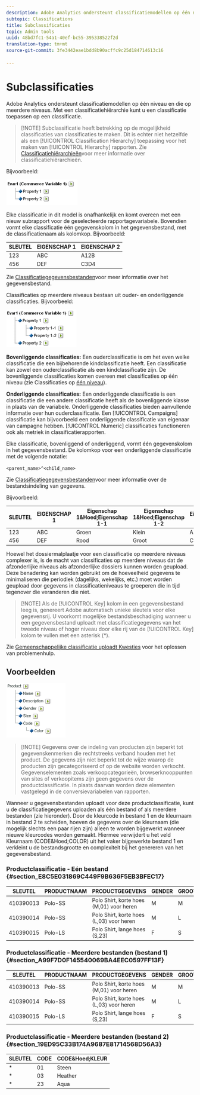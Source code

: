 ```yaml
---
description: Adobe Analytics ondersteunt classificatiemodellen op één niveau en die op meerdere niveaus. Met een classificatiehiërarchie kunt u een classificatie toepassen op een classificatie.
subtopic: Classifications
title: Subclassificaties
topic: Admin tools
uuid: 48bd7fc1-54a1-40ef-bc55-395338522f2d
translation-type: tm+mt
source-git-commit: 3fe3442eae1bdd8b90acffc9c25d184714613c16

---
```



# Subclassificaties

Adobe Analytics ondersteunt classificatiemodellen op één niveau en die op meerdere niveaus. Met een classificatiehiërarchie kunt u een classificatie toepassen op een classificatie.

>[!NOTE] Subclassificatie heeft betrekking op de mogelijkheid classificaties van classificaties te maken. Dit is echter niet hetzelfde als een [!UICONTROL Classification Hierarchy] toepassing voor het maken van [!UICONTROL Hierarchy] rapporten. Zie [Classificatiehiërarchieën](classification-hierarchies.md)voor meer informatie over classificatiehiërarchieën.

Bijvoorbeeld:

![](assets/single-level-popup-C.png)

Elke classificatie in dit model is onafhankelijk en komt overeen met een nieuw subrapport voor de geselecteerde rapportagevariabele. Bovendien vormt elke classificatie één gegevenskolom in het gegevensbestand, met de classificatienaam als kolomkop. Bijvoorbeeld:

| SLEUTEL | EIGENSCHAP 1 | EIGENSCHAP 2 |
|---|---|---|
| 123 | ABC | A12B |
| 456 | DEF | C3D4 |

Zie [Classificatiegegevensbestanden](/help/components/c-classifications2/c-classifications-importer/c-saint-data-files.md)voor meer informatie over het gegevensbestand.

Classificaties op meerdere niveaus bestaan uit ouder- en onderliggende classificaties. Bijvoorbeeld:

![](assets/Multi-Level-Class-popup.png)

**Bovenliggende classificaties:** Een ouderclassificatie is om het even welke classificatie die een bijbehorende kindclassificatie heeft. Een classificatie kan zowel een ouderclassificatie als een kindclassificatie zijn. De bovenliggende classificaties komen overeen met classificaties op één niveau (zie Classificaties op [één niveau](/help/components/c-classifications2/c-sub-classifications.md)).

**Onderliggende classificaties:** Een onderliggende classificatie is een classificatie die een andere classificatie heeft als de bovenliggende klasse in plaats van de variabele. Onderliggende classificaties bieden aanvullende informatie over hun ouderclassificatie. Een [!UICONTROL Campaigns] classificatie kan bijvoorbeeld een onderliggende classificatie van eigenaar van campagne hebben. [!UICONTROL Numeric] classificaties functioneren ook als metriek in classificatierapporten.

Elke classificatie, bovenliggend of onderliggend, vormt één gegevenskolom in het gegevensbestand. De kolomkop voor een onderliggende classificatie met de volgende notatie:

`<parent_name>^<child_name>`

Zie [Classificatiegegevensbestanden](/help/components/c-classifications2/c-classifications-importer/c-saint-data-files.md)voor meer informatie over de bestandsindeling van gegevens.

Bijvoorbeeld:

| SLEUTEL | EIGENSCHAP 1 | Eigenschap 1&amp;Hoed;Eigenschap 1-1 | Eigenschap 1&amp;Hoed;Eigenschap 1-2 | Eigenschap 2 |
|---|---|---|---|---|
| 123 | ABC | Groen | Klein | A12B |
| 456 | DEF | Rood | Groot | C3D4 |

Hoewel het dossiermalplaatje voor een classificatie op meerdere niveaus complexer is, is de macht van classificaties op meerdere niveaus dat de afzonderlijke niveaus als afzonderlijke dossiers kunnen worden geupload. Deze benadering kan worden gebruikt om de hoeveelheid gegevens te minimaliseren die periodiek (dagelijks, wekelijks, etc.) moet worden geupload door gegevens in classificatieniveaus te groeperen die in tijd tegenover die veranderen die niet.

>[!NOTE] Als de [!UICONTROL Key] kolom in een gegevensbestand leeg is, genereert Adobe automatisch unieke sleutels voor elke gegevensrij. U voorkomt mogelijke bestandsbeschadiging wanneer u een gegevensbestand uploadt met classificatiegegevens van het tweede niveau of hoger niveau door elke rij van de [!UICONTROL Key] kolom te vullen met een asterisk (*).

Zie [Gemeenschappelijke classificatie uploadt Kwesties](https://helpx.adobe.com/analytics/kb/common-saint-upload-issues.html) voor het oplossen van problemenhulp.

## Voorbeelden

![](assets/sample-product-classifications.png)

>[!NOTE] Gegevens over de indeling van producten zijn beperkt tot gegevenskenmerken die rechtstreeks verband houden met het product. De gegevens zijn niet beperkt tot de wijze waarop de producten zijn gecategoriseerd of op de website worden verkocht. Gegevenselementen zoals verkoopcategorieën, browserknooppunten van sites of verkoopitems zijn geen gegevens over de productclassificatie. In plaats daarvan worden deze elementen vastgelegd in de conversievariabelen van rapporten.

Wanneer u gegevensbestanden uploadt voor deze productclassificatie, kunt u de classificatiegegevens uploaden als één bestand of als meerdere bestanden (zie hieronder). Door de kleurcode in bestand 1 en de kleurnaam in bestand 2 te scheiden, hoeven de gegevens over de kleurnaam (die mogelijk slechts een paar rijen zijn) alleen te worden bijgewerkt wanneer nieuwe kleurcodes worden gemaakt. Hiermee verwijdert u het veld Kleurnaam (CODE&amp;Hoed;COLOR) uit het vaker bijgewerkte bestand 1 en verkleint u de bestandsgrootte en complexiteit bij het genereren van het gegevensbestand.

### Productclassificatie - Eén bestand {#section_E8C5E031869C449F9B636F5EB3BFEC17}

| SLEUTEL | PRODUCTNAAM | PRODUCTGEGEVENS | GENDER | GROOTTE | CODE | CODE&amp;Hoed;KLEUR |
|---|---|---|---|---|---|---|
| 410390013 | Polo-SS | Polo Shirt, korte hoes (M,01) voor heren | M | M | 01 | Steen |
| 410390014 | Polo-SS | Polo Shirt, korte hoes (L,03) voor heren | M | L | 03 | Heather |
| 410390015 | Polo-LS | Polo Shirt, lange hoes (S,23) | F | S | 23 | Aqua |

### Productclassificatie - Meerdere bestanden (bestand 1) {#section_A99F7D0F145540069BA4EEC0597FF13F}

| SLEUTEL | PRODUCTNAAM | PRODUCTGEGEVENS | GENDER | GROOTTE | CODE |
|---|---|---|---|---|---|
| 410390013 | Polo-SS | Polo Shirt, korte hoes (M,01) voor heren | M | M | 01 |
| 410390014 | Polo-SS | Polo Shirt, korte hoes (L,03) voor heren | M | L | 03 |
| 410390015 | Polo-LS | Polo Shirt, lange hoes (S,23) | F | S | 23 |

### Productclassificatie - Meerdere bestanden (bestand 2) {#section_19ED95C33B174A9687E81714568D56A3}

| SLEUTEL | CODE | CODE&amp;Hoed;KLEUR |
|---|---|---|
| * | 01 | Steen |
| * | 03 | Heather |
| * | 23 | Aqua |
